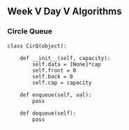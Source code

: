 ## Week V Day V Algorithms

### Circle Queue

    class CirQ(object):
    
        def __init__(self, capacity):
            self.data = [None]*cap
            self.front = 0
            self.back = 0
            self.cap = capacity

        def enqueue(self, val):
            pass

        def dequeue(self):
            pass
